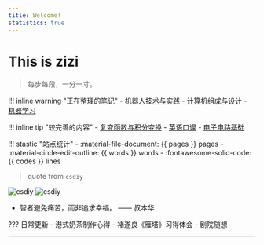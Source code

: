 ```yaml
---
title: Welcome! 
statistics: true
---
```


# This is zizi
> 每步每段，一分一寸。

!!! inline warning "正在整理的笔记"
    - [机器人技术与实践](Others/robot/index.md)
    - [计算机组成与设计](cs/system/CO/index.md)
    - [机器学习](AI/ML/index.md)

!!! inline tip "较完善的内容"
    - [复变函数与积分变换](Math/complex/index.md)
    - [英语口译](English/Interpretation/index.md)
    - [电子电路基础](isee/elec/index.md)

!!! stastic "站点统计"
    - :material-file-document: {{ pages }} pages
    - :material-circle-edit-outline: {{ words }} words
    - :fontawesome-solid-code: {{ codes }} lines


> quote from `csdiy`  

![csdiy](1.jpg#only-light)
![csdiy](2.png#only-dark)

- 智者避免痛苦，而非追求幸福。 —— 叔本华

??? 日常更新
    - 港式奶茶制作心得
    - 褚遂良《雁塔》习得体会
    - 剧院随想


-----

